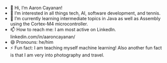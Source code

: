 - 👋 Hi, I’m Aaron Cayanan!
- 👀 I’m interested in all things tech, AI, software development, and tennis.
- 🌱 I’m currently learning intermediate topics in Java as well as Assembly using the Cortex-M4 microcontroller.
- 📫 How to reach me: I am most active on LinkedIn. linkedin.com/in/aaroncayanan/
- 😄 Pronouns: he/him
- ⚡ Fun fact: I am teaching myself machine learning! Also another fun fact is that I am very into photography and travel.

<!---
aacayanan/aacayanan is a ✨ special ✨ repository because its `README.md` (this file) appears on your GitHub profile.
You can click the Preview link to take a look at your changes.
--->
